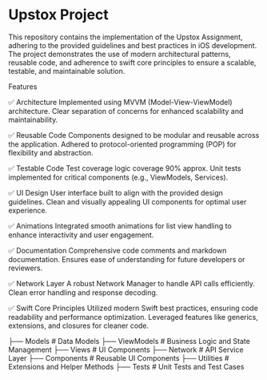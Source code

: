 # Upstox Project
This repository contains the implementation of the Upstox Assignment, adhering to the provided guidelines and best practices in iOS development. The project demonstrates the use of modern architectural patterns, reusable code, and adherence to swift core principles to ensure a scalable, testable, and maintainable solution.

Features

✅ Architecture
Implemented using MVVM (Model-View-ViewModel) architecture.
Clear separation of concerns for enhanced scalability and maintainability.


✅ Reusable Code
Components designed to be modular and reusable across the application.
Adhered to protocol-oriented programming (POP) for flexibility and abstraction.


✅ Testable Code
Test coverage logic coverage 90% approx.
Unit tests implemented for critical components (e.g., ViewModels, Services).


✅ UI Design
User interface built to align with the provided design guidelines.
Clean and visually appealing UI components for optimal user experience.


✅ Animations
Integrated smooth animations for list view handling to enhance interactivity and user engagement.


✅ Documentation
Comprehensive code comments and markdown documentation.
Ensures ease of understanding for future developers or reviewers.


✅ Network Layer
A robust Network Manager to handle API calls efficiently.
Clean error handling and response decoding.


✅ Swift Core Principles
Utilized modern Swift best practices, ensuring code readability and performance optimization.
Leveraged features like generics, extensions, and closures for cleaner code.

├── Models         # Data Models
├── ViewModels     # Business Logic and State Management
├── Views          # UI Components
├── Network        # API Service Layer
├── Components     # Reusable UI Components
├── Utilities      # Extensions and Helper Methods
├── Tests          # Unit Tests and Test Cases



